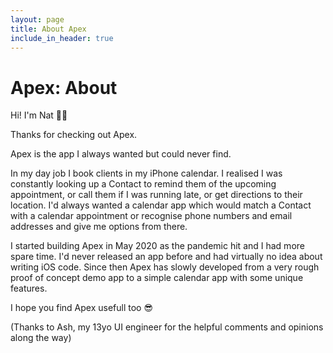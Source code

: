 ```yaml
---
layout: page
title: About Apex
include_in_header: true
---
```

# Apex: About

Hi! I'm Nat 👋🏼

Thanks for checking out Apex.

Apex is the app I always wanted but could never find.

In my day job I book clients in my iPhone calendar. I realised I was constantly looking up a Contact to remind them of the upcoming appointment, or call them if I was running late, or get directions to their location. I'd always wanted a calendar app which would match a Contact with a calendar appointment or recognise phone numbers and email addresses and give me options from there.

I started building Apex in May 2020 as the pandemic hit and I had more spare time. I'd never released an app before and had virtually no idea about writing iOS code. Since then Apex has slowly developed from a very rough proof of concept demo app to a simple calendar app with some unique features.

I hope you find Apex usefull too 😎

(Thanks to Ash, my 13yo UI engineer for the helpful comments and opinions along the way)
